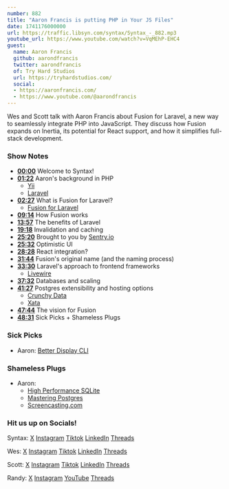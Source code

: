 ```yaml
---
number: 882
title: "Aaron Francis is putting PHP in Your JS Files"
date: 1741176000000
url: https://traffic.libsyn.com/syntax/Syntax_-_882.mp3
youtube_url: https://www.youtube.com/watch?v=VqMEhP-EHC4
guest:
  name: Aaron Francis
  github: aarondfrancis
  twitter: aarondfrancis
  of: Try Hard Studios
  url: https://tryhardstudios.com/
  social:
  - https://aaronfrancis.com/
  - https://www.youtube.com/@aarondfrancis
---
```


Wes and Scott talk with Aaron Francis about Fusion for Laravel, a new way to seamlessly integrate PHP into JavaScript. They discuss how Fusion expands on Inertia, its potential for React support, and how it simplifies full-stack development.

### Show Notes

* **[00:00](#t=00:00)** Welcome to Syntax!
* **[01:22](#t=01:22)** Aaron's background in PHP  
  * [Yii](https://www.yiiframework.com/)  
  * [Laravel](https://laravel.com/)  
* **[02:27](#t=02:27)** What is Fusion for Laravel?  
  * [Fusion for Laravel](https://github.com/fusion-php)  
* **[09:14](#t=09:14)** How Fusion works  
* **[13:57](#t=13:57)** The benefits of Laravel  
* **[19:18](#t=19:18)** Invalidation and caching  
* **[25:20](#t=25:20)** Brought to you by [Sentry.io](https://sentry.io)  
* **[25:32](#t=25:32)** Optimistic UI  
* **[28:28](#t=28:28)** React integration?  
* **[31:44](#t=31:44)** Fusion's original name (and the naming process)  
* **[33:30](#t=33:30)** Laravel's approach to frontend frameworks  
  * [Livewire](https://laravel-livewire.com/)  
* **[37:32](#t=37:32)** Databases and scaling  
* **[41:27](#t=41:27)** Postgres extensibility and hosting options  
  * [Crunchy Data](https://www.crunchydata.com/)  
  * [Xata](https://xata.io/)  
* **[47:44](#t=47:44)** The vision for Fusion  
* **[48:31](#t=48:31)** Sick Picks + Shameless Plugs

### Sick Picks

- Aaron: [Better Display CLI](https://github.com/waydabber/betterdisplaycli)

### Shameless Plugs

- Aaron:
  - [High Performance SQLite](https://highperformancesqlite.com/)
  - [Mastering Postgres](https://masteringpostgres.com/)
  - [Screencasting.com](https://screencasting.com/)

### Hit us up on Socials!

Syntax: [X](https://twitter.com/syntaxfm) [Instagram](https://www.instagram.com/syntax_fm/) [Tiktok](https://www.tiktok.com/@syntaxfm) [LinkedIn](https://www.linkedin.com/company/96077407/admin/feed/posts/) [Threads](https://www.threads.net/@syntax_fm)

Wes: [X](https://twitter.com/wesbos) [Instagram](https://www.instagram.com/wesbos/) [Tiktok](https://www.tiktok.com/@wesbos) [LinkedIn](https://www.linkedin.com/in/wesbos/) [Threads](https://www.threads.net/@wesbos)

Scott: [X](https://twitter.com/stolinski) [Instagram](https://www.instagram.com/stolinski/) [Tiktok](https://www.tiktok.com/@stolinski) [LinkedIn](https://www.linkedin.com/in/stolinski/) [Threads](https://www.threads.net/@stolinski)

Randy: [X](https://twitter.com/randyrektor) [Instagram](https://www.instagram.com/randyrektor/) [YouTube](https://www.youtube.com/@randyrektor) [Threads](https://www.threads.net/@randyrektor)